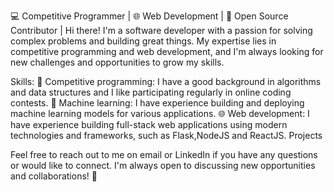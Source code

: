 💻 Competitive Programmer | 🌐 Web Development | 💜 Open Source Contributor |
Hi there! I'm a software developer with a passion for solving complex problems and building great things. My expertise lies in competitive programming and web development, and I'm always looking for new challenges and opportunities to grow my skills.

Skills:
💪 Competitive programming: I have a good background in algorithms and data structures and I like participating regularly in online coding contests.
🤖 Machine learning: I have experience building and deploying machine learning models for various applications.
🌐 Web development: I have experience building full-stack web applications using modern technologies and frameworks, such as Flask,NodeJS and ReactJS.
Projects

Feel free to reach out to me on email or LinkedIn if you have any questions or would like to connect. I'm always open to discussing new opportunities and collaborations! 🤝
